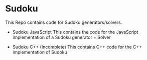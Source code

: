 # Sudoku

This Repo contains code for Sudoku generators/solvers.

- Sudoku JavaScript 
This contains the code for the JavaScript implementation of a Sudoku generator + Solver

- Sudoku C++ (Incomplete)
This contains C++ code for the C++ implementation of Sudoku
